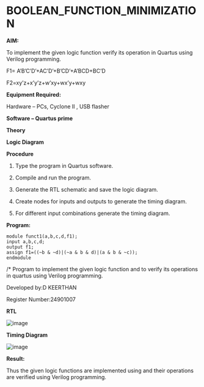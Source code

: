 # BOOLEAN_FUNCTION_MINIMIZATION

**AIM:**

To implement the given logic function verify its operation in Quartus using Verilog programming.

F1= A’B’C’D’+AC’D’+B’CD’+A’BCD+BC’D 

F2=xy’z+x’y’z+w’xy+wx’y+wxy

**Equipment Required:**

Hardware – PCs, Cyclone II , USB flasher

**Software – Quartus prime**

**Theory**

**Logic Diagram**

**Procedure**

1.	Type the program in Quartus software.

2.	Compile and run the program.

3.	Generate the RTL schematic and save the logic diagram.

4.	Create nodes for inputs and outputs to generate the timing diagram.

5.	For different input combinations generate the timing diagram.


**Program:**

```
module funct1(a,b,c,d,f1);
input a,b,c,d;
output f1;
assign f1=((~b & ~d)|(~a & b & d)|(a & b & ~c));
endmodule
```

/* Program to implement the given logic function and to verify its operations in quartus using Verilog programming. 

Developed by:D KEERTHAN

Register Number:24901007


**RTL**

![image](https://github.com/user-attachments/assets/bbdd5f02-e0c4-41df-a3b8-9cddb47e610d)

**Timing Diagram**

![image](https://github.com/user-attachments/assets/03a878c2-d977-4d38-b725-c8f6599c31fe)

**Result:**

Thus the given logic functions are implemented using and their operations are verified using Verilog programming.

